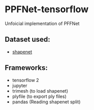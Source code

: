 # PPFNet-tensorflow

Unfoicial implementation of PFFNet

## Dataset used:

- [shapenet](https://shapenet.org/) 

## Frameworks:

- tensorflow 2
- jupyter
- trimesh (to load shapenet)
- plyfile (to export ply files)
- pandas (Reading shapenet split)